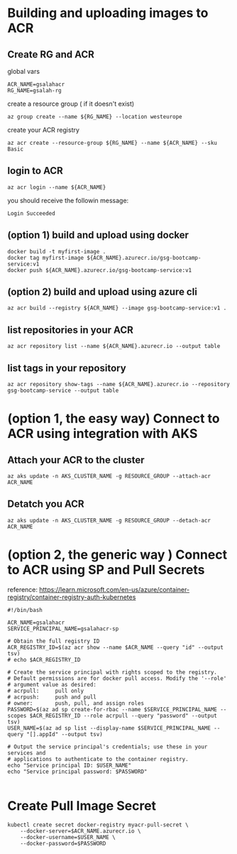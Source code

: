 # Building and uploading images to ACR
## Create RG and ACR

global vars

```
ACR_NAME=gsalahacr
RG_NAME=gsalah-rg

```

create a resource group ( if it doesn't exist)

```
az group create --name ${RG_NAME} --location westeurope

```

create your ACR registry 

```
az acr create --resource-group ${RG_NAME} --name ${ACR_NAME} --sku Basic
```


## login to ACR
```
az acr login --name ${ACR_NAME}
```

you should receive the followin message:

```
Login Succeeded
```

## (option 1) build and upload using docker

```
docker build -t myfirst-image . 
docker tag myfirst-image ${ACR_NAME}.azurecr.io/gsg-bootcamp-service:v1
docker push ${ACR_NAME}.azurecr.io/gsg-bootcamp-service:v1
```

## (option 2) build and upload using azure cli

```
az acr build --registry ${ACR_NAME} --image gsg-bootcamp-service:v1 .

```


## list repositories in your ACR

```
az acr repository list --name ${ACR_NAME}.azurecr.io --output table
```


## list tags in your repository

```
az acr repository show-tags --name ${ACR_NAME}.azurecr.io --repository gsg-bootcamp-service --output table
```


# (option 1, the easy way) Connect to ACR using integration with AKS

## Attach your ACR to the cluster

```
az aks update -n AKS_CLUSTER_NAME -g RESOURCE_GROUP --attach-acr ACR_NAME

```

## Detatch you ACR

```
az aks update -n AKS_CLUSTER_NAME -g RESOURCE_GROUP --detach-acr ACR_NAME

```

# (option 2, the generic way ) Connect to ACR using SP and Pull Secrets

reference: https://learn.microsoft.com/en-us/azure/container-registry/container-registry-auth-kubernetes

```
#!/bin/bash

ACR_NAME=gsalahacr
SERVICE_PRINCIPAL_NAME=gsalahacr-sp

# Obtain the full registry ID
ACR_REGISTRY_ID=$(az acr show --name $ACR_NAME --query "id" --output tsv)
# echo $ACR_REGISTRY_ID

# Create the service principal with rights scoped to the registry.
# Default permissions are for docker pull access. Modify the '--role'
# argument value as desired:
# acrpull:     pull only
# acrpush:     push and pull
# owner:       push, pull, and assign roles
PASSWORD=$(az ad sp create-for-rbac --name $SERVICE_PRINCIPAL_NAME --scopes $ACR_REGISTRY_ID --role acrpull --query "password" --output tsv)
USER_NAME=$(az ad sp list --display-name $SERVICE_PRINCIPAL_NAME --query "[].appId" --output tsv)

# Output the service principal's credentials; use these in your services and
# applications to authenticate to the container registry.
echo "Service principal ID: $USER_NAME"
echo "Service principal password: $PASSWORD"


```

# Create Pull Image Secret

```
kubectl create secret docker-registry myacr-pull-secret \
    --docker-server=$ACR_NAME.azurecr.io \
    --docker-username=$USER_NAME \
    --docker-password=$PASSWORD
```